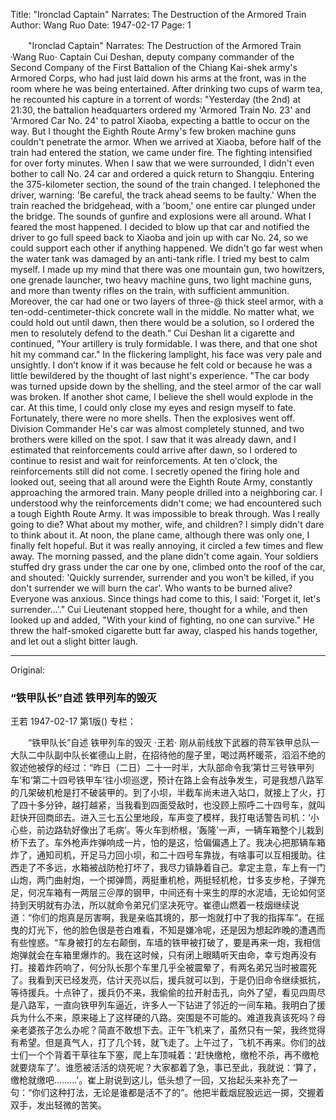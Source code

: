 Title: "Ironclad Captain" Narrates: The Destruction of the Armored Train
Author: Wang Ruo
Date: 1947-02-17
Page: 1

　　"Ironclad Captain" Narrates:
    The Destruction of the Armored Train
    ·Wang Ruo·
    Captain Cui Deshan, deputy company commander of the Second Company of the First Battalion of the Chiang Kai-shek army's Armored Corps, who had just laid down his arms at the front, was in the room where he was being entertained. After drinking two cups of warm tea, he recounted his capture in a torrent of words: "Yesterday (the 2nd) at 21:30, the battalion headquarters ordered my 'Armored Train No. 23' and 'Armored Car No. 24' to patrol Xiaoba, expecting a battle to occur on the way. But I thought the Eighth Route Army's few broken machine guns couldn't penetrate the armor. When we arrived at Xiaoba, before half of the train had entered the station, we came under fire. The fighting intensified for over forty minutes. When I saw that we were surrounded, I didn't even bother to call No. 24 car and ordered a quick return to Shangqiu. Entering the 375-kilometer section, the sound of the train changed. I telephoned the driver, warning: 'Be careful, the track ahead seems to be faulty.' When the train reached the bridgehead, with a 'boom,' one entire car plunged under the bridge. The sounds of gunfire and explosions were all around. What I feared the most happened. I decided to blow up that car and notified the driver to go full speed back to Xiaoba and join up with car No. 24, so we could support each other if anything happened. We didn't go far west when the water tank was damaged by an anti-tank rifle. I tried my best to calm myself. I made up my mind that there was one mountain gun, two howitzers, one grenade launcher, two heavy machine guns, two light machine guns, and more than twenty rifles on the train, with sufficient ammunition. Moreover, the car had one or two layers of three-@ thick steel armor, with a ten-odd-centimeter-thick concrete wall in the middle. No matter what, we could hold out until dawn, then there would be a solution, so I ordered the men to resolutely defend to the death.” Cui Deshan lit a cigarette and continued, "Your artillery is truly formidable. I was there, and that one shot hit my command car." In the flickering lamplight, his face was very pale and unsightly. I don’t know if it was because he felt cold or because he was a little bewildered by the thought of last night's experience. "The car body was turned upside down by the shelling, and the steel armor of the car wall was broken. If another shot came, I believe the shell would explode in the car. At this time, I could only close my eyes and resign myself to fate. Fortunately, there were no more shells. Then the explosives went off. Division Commander He's car was almost completely stunned, and two brothers were killed on the spot. I saw that it was already dawn, and I estimated that reinforcements could arrive after dawn, so I ordered to continue to resist and wait for reinforcements. At ten o'clock, the reinforcements still did not come. I secretly opened the firing hole and looked out, seeing that all around were the Eighth Route Army, constantly approaching the armored train. Many people drilled into a neighboring car. I understood why the reinforcements didn't come; we had encountered such a tough Eighth Route Army. It was impossible to break through. Was I really going to die? What about my mother, wife, and children? I simply didn't dare to think about it. At noon, the plane came, although there was only one, I finally felt hopeful. But it was really annoying, it circled a few times and flew away. The morning passed, and the plane didn't come again. Your soldiers stuffed dry grass under the car one by one, climbed onto the roof of the car, and shouted: 'Quickly surrender, surrender and you won't be killed, if you don't surrender we will burn the car'. Who wants to be burned alive? Everyone was anxious. Since things had come to this, I said: 'Forget it, let's surrender...'." Cui Lieutenant stopped here, thought for a while, and then looked up and added, "With your kind of fighting, no one can survive." He threw the half-smoked cigarette butt far away, clasped his hands together, and let out a slight bitter laugh.



<hr /> 

Original: 


### “铁甲队长”自述  铁甲列车的毁灭
王若
1947-02-17
第1版()
专栏：

　　“铁甲队长”自述
    铁甲列车的毁灭
    ·王若·
    刚从前线放下武器的蒋军铁甲总队一大队二中队副中队长崔德山上尉，在招待他的屋子里，喝过两杯暖茶，滔滔不绝的叙述他被俘的经过：“昨日（二日）二十一时半，大队部命令我‘第廿三号铁甲列车’和‘第二十四号铁甲车’往小坝巡逻，预计在路上会有战争发生，可是我想八路军的几架破机枪是打不破装甲的。到了小坝，半截车尚未进入站口，就接上了火，打了四十多分钟，越打越紧，当我看到四面受敌时，也没顾上照呼二十四号车，就叫赶快开回商邱去。进入三七五公里地段，车声变了模样，我打电话警告司机：‘小心些，前边路轨好像出了毛病’。等火车到桥根，‘轰隆’一声，一辆车箱整个儿栽到桥下去了。车外枪声炸弹响成一片，怕的是这，恰偏偏遇上了。我决心把那辆车箱炸了，通知司机，开足马力回小坝，和二十四号车靠拢，有啥事可以互相援助。往西走了不多远，水箱被战防枪打坏了，我尽力镇静着自己。拿定主意，车上有一门山炮，两门曲射炮，一个掷弹筒，两挺重机枪，两挺轻机枪，廿多支步枪，子弹充足，何况车箱有一两层三＠厚的钢甲，中间还有十来生的厚的水泥墙，无论如何坚持到天明就有办法，所以就命令弟兄们坚决死守。崔德山燃着一枝烟继续说道：“你们的炮真是厉害啊，我是亲临其境的，那一炮就打中了我的指挥车”。在摇曳的灯光下，他的脸色很是苍白难看，不知是嫌冷呢，还是因为想起昨晚的遭遇而有些惶惑。“车身被打的左右颠倒，车墙的铁甲被打破了，要是再来一炮，我相信炮弹就会在车箱里爆炸的。我在这时候，只有闭上眼睛听天由命，幸亏炮再没有打。接着炸药响了，何分队长那个车里几乎全被震晕了，有两名弟兄当时被震死了。我看到天已经发亮，估计天亮以后，援兵就可以到，于是仍旧命令继续抵抗，等待援兵。十点钟了，援兵仍不来，我偷偷的拉开射击孔，向外了望，看见四周尽是八路军，一直向铁甲列车逼近，许多人一下钻进了邻近的一间车箱。我明白了援兵为什么不来，原来碰上了这样硬的八路。突围是不可能的。难道我真该死吗？母亲老婆孩子怎么办呢？简直不敢想下去。正午飞机来了，虽然只有一架，我终觉得有希望。但是真气人，打了几个转，就飞走了。上午过了，飞机不再来。你们的战士们一个个背着干草往车下塞，爬上车顶喊着：‘赶快缴枪，缴枪不杀，再不缴枪就要烧车了’。谁愿被活活的烧死呢？大家都着了急，事已至此，我就说：‘算了，缴枪就缴吧………’。崔上尉说到这儿，低头想了一回，又抬起头来补充了一句：“你们这种打法，无论是谁都是活不了的”。他把半截烟屁股远远一掷，交握着双手，发出轻微的苦笑。

